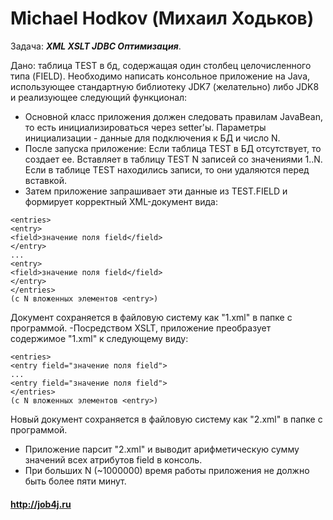 # Michael Hodkov (Михаил Ходьков)

Задача: ***XML XSLT JDBC Оптимизация***.

Дано: таблица TEST в бд, содержащая один столбец целочисленного типа (FIELD).
Необходимо написать консольное приложение на Java, использующее стандартную
библиотеку JDK7 (желательно) либо JDK8 и реализующее следующий функционал:
- Основной класс приложения должен следовать правилам JavaBean, то есть инициализироваться через setter'ы. Параметры инициализации - данные для подключения к БД и число N.
- После запуска приложение: Если таблица TEST в БД отсутствует, то создает ее. Вставляет в таблицу TEST N записей со значениями 1..N. Если в таблице TEST находились записи, то они удаляются перед вставкой.
- Затем приложение запрашивает эти данные из TEST.FIELD и формирует корректный XML-документ вида: 
```
<entries>
<entry>
<field>значение поля field</field>
</entry>
...
<entry>
<field>значение поля field</field>
</entry>
</entries>
(с N вложенных элементов <entry>)
```
Документ сохраняется в файловую систему как "1.xml" в папке с программой.
-Посредством XSLT, приложение преобразует содержимое "1.xml" к следующему виду:
```
<entries>
<entry field="значение поля field">
...
<entry field="значение поля field">
</entries>
(с N вложенных элементов <entry>)
```
Новый документ сохраняется в файловую систему как "2.xml" в папке с программой.
- Приложение парсит "2.xml" и выводит арифметическую сумму значений всех атрибутов
field в консоль.
- При больших N (~1000000) время работы приложения не должно быть более пяти минут.


#### http://job4j.ru
